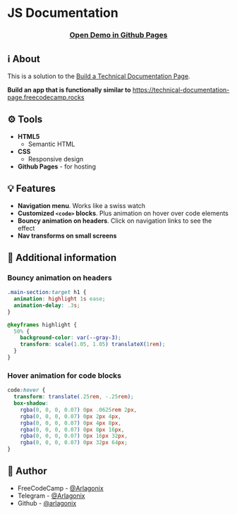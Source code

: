 # JS Documentation

<h3 align="center">
  <strong>
    <a href="https://arlagonix.github.io/projects/freecodecamp-js-documentation">Open Demo in Github Pages</a>
  </strong>
</h2>

## ℹ️ About
  
This is a solution to the [Build a Technical Documentation Page](https://www.freecodecamp.org/learn/2022/responsive-web-design/build-a-technical-documentation-page-project/build-a-technical-documentation-page).

**Build an app that is functionally similar to** https://technical-documentation-page.freecodecamp.rocks

## ⚙️ Tools

* **HTML5**
  * Semantic HTML
* **CSS**
  * Responsive design
* **Github Pages** - for hosting

## 💡 Features

* **Navigation menu**. Works like a swiss watch
* **Customized `<code>` blocks**. Plus animation on hover over code elements
* **Bouncy animation on headers**. Click on navigation links to see the effect
* **Nav transforms on small screens**

## 📍 Additional information

### Bouncy animation on headers

```css
.main-section:target h1 {
  animation: highlight 1s ease;
  animation-delay: .3s;
}

@keyframes highlight {
  50% { 
    background-color: var(--gray-3); 
    transform: scale(1.05, 1.05) translateX(1rem);
  }
}
```

### Hover animation for code blocks

```css
code:hover {
  transform: translate(.25rem, -.25rem);
  box-shadow: 
    rgba(0, 0, 0, 0.07) 0px .0625rem 2px, 
    rgba(0, 0, 0, 0.07) 0px 2px 4px, 
    rgba(0, 0, 0, 0.07) 0px 4px 8px, 
    rgba(0, 0, 0, 0.07) 0px 8px 16px, 
    rgba(0, 0, 0, 0.07) 0px 16px 32px, 
    rgba(0, 0, 0, 0.07) 0px 32px 64px;
}
```

## 👤 Author

* FreeCodeCamp - [@Arlagonix](https://www.freecodecamp.org/Arlagonix)
* Telegram - [@Arlagonix](https://t.me/Arlagonix)
* Github - [@arlagonix](https://github.com/arlagonix)
